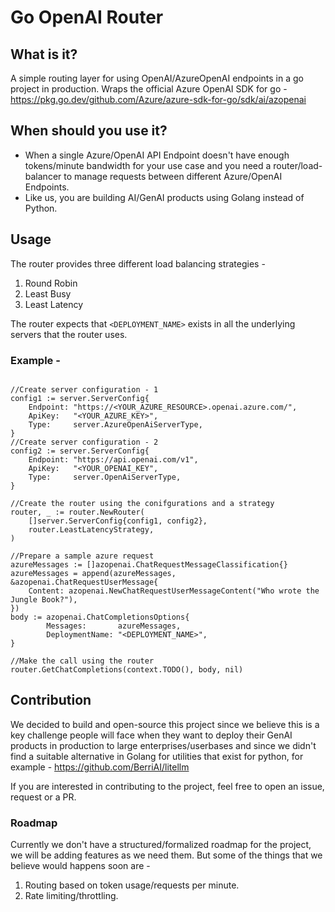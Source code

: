 # Go OpenAI Router 

## What is it?
A simple routing layer for using OpenAI/AzureOpenAI endpoints in a go project in production. Wraps the official Azure OpenAI SDK for go - https://pkg.go.dev/github.com/Azure/azure-sdk-for-go/sdk/ai/azopenai

## When should you use it?
* When a single Azure/OpenAI API Endpoint doesn't have enough tokens/minute bandwidth for your use case and you need a router/load-balancer to manage requests between different Azure/OpenAI Endpoints.
* Like us, you are building AI/GenAI products using Golang instead of Python.

## Usage
The router provides three different load balancing strategies -
1. Round Robin
2. Least Busy
3. Least Latency

The router expects that `<DEPLOYMENT_NAME>` exists in all the underlying servers that the router uses.

### Example -
```golang

//Create server configuration - 1
config1 := server.ServerConfig{
    Endpoint: "https://<YOUR_AZURE_RESOURCE>.openai.azure.com/",
    ApiKey:   "<YOUR_AZURE_KEY>",
    Type:     server.AzureOpenAiServerType,
}
//Create server configuration - 2
config2 := server.ServerConfig{
    Endpoint: "https://api.openai.com/v1",
    ApiKey:   "<YOUR_OPENAI_KEY",
    Type:     server.OpenAiServerType,
}

//Create the router using the conifgurations and a strategy
router, _ := router.NewRouter(
    []server.ServerConfig{config1, config2}, 
    router.LeastLatencyStrategy,
)

//Prepare a sample azure request
azureMessages := []azopenai.ChatRequestMessageClassification{}
azureMessages = append(azureMessages, &azopenai.ChatRequestUserMessage{
    Content: azopenai.NewChatRequestUserMessageContent("Who wrote the Jungle Book?"),
})
body := azopenai.ChatCompletionsOptions{
		Messages:       azureMessages,
		DeploymentName: "<DEPLOYMENT_NAME>",
}

//Make the call using the router
router.GetChatCompletions(context.TODO(), body, nil)
```


## Contribution
We decided to build and open-source this project since we believe this is a key challenge people will face when they want to deploy their GenAI products in production to large enterprises/userbases and since we didn't find a suitable alternative in Golang for utilities that exist for python, for example - https://github.com/BerriAI/litellm

If you are interested in contributing to the project, feel free to open an issue, request or a PR.

### Roadmap
Currently we don't have a structured/formalized roadmap for the project, we will be adding features as we need them. But some of the things that we believe would happens soon are - 
1. Routing based on token usage/requests per minute.
2. Rate limiting/throttling.




